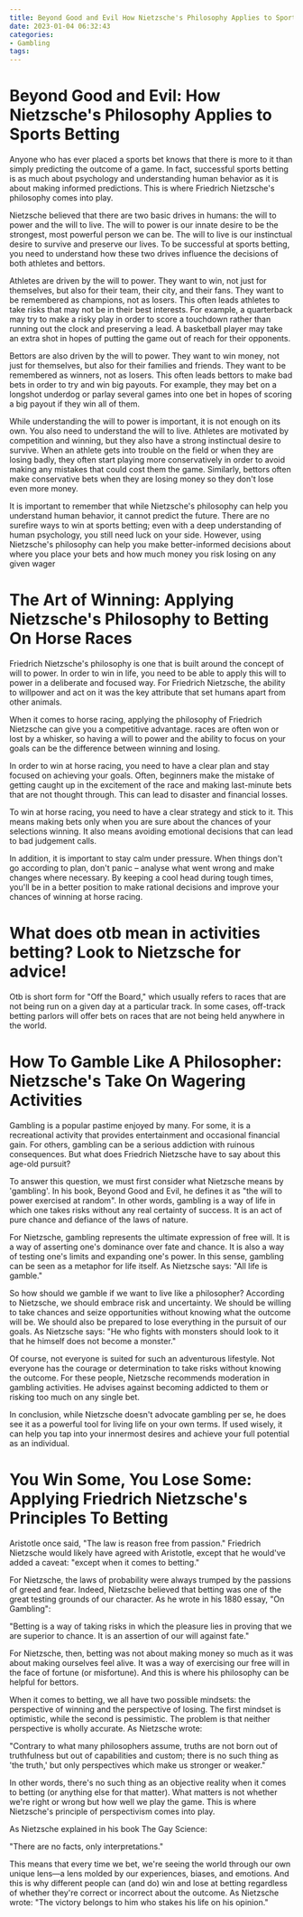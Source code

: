 ```yaml
---
title: Beyond Good and Evil How Nietzsche's Philosophy Applies to Sports Betting
date: 2023-01-04 06:32:43
categories:
- Gambling
tags:
---
```



#  Beyond Good and Evil: How Nietzsche's Philosophy Applies to Sports Betting

Anyone who has ever placed a sports bet knows that there is more to it than simply predicting the outcome of a game. In fact, successful sports betting is as much about psychology and understanding human behavior as it is about making informed predictions. This is where Friedrich Nietzsche's philosophy comes into play.

Nietzsche believed that there are two basic drives in humans: the will to power and the will to live. The will to power is our innate desire to be the strongest, most powerful person we can be. The will to live is our instinctual desire to survive and preserve our lives. To be successful at sports betting, you need to understand how these two drives influence the decisions of both athletes and bettors.

Athletes are driven by the will to power. They want to win, not just for themselves, but also for their team, their city, and their fans. They want to be remembered as champions, not as losers. This often leads athletes to take risks that may not be in their best interests. For example, a quarterback may try to make a risky play in order to score a touchdown rather than running out the clock and preserving a lead. A basketball player may take an extra shot in hopes of putting the game out of reach for their opponents.

 Bettors are also driven by the will to power. They want to win money, not just for themselves, but also for their families and friends. They want to be remembered as winners, not as losers. This often leads bettors to make bad bets in order to try and win big payouts. For example, they may bet on a longshot underdog or parlay several games into one bet in hopes of scoring a big payout if they win all of them.

While understanding the will to power is important, it is not enough on its own. You also need to understand the will to live. Athletes are motivated by competition and winning, but they also have a strong instinctual desire to survive. When an athlete gets into trouble on the field or when they are losing badly, they often start playing more conservatively in order to avoid making any mistakes that could cost them the game. Similarly, bettors often make conservative bets when they are losing money so they don't lose even more money.

It is important to remember that while Nietzsche's philosophy can help you understand human behavior, it cannot predict the future. There are no surefire ways to win at sports betting; even with a deep understanding of human psychology, you still need luck on your side. However, using Nietzsche's philosophy can help you make better-informed decisions about where you place your bets and how much money you risk losing on any given wager

#  The Art of Winning: Applying Nietzsche's Philosophy to Betting On Horse Races

 Friedrich Nietzsche's philosophy is one that is built around the concept of will to power. In order to win in life, you need to be able to apply this will to power in a deliberate and focused way. For Friedrich Nietzsche, the ability to willpower and act on it was the key attribute that set humans apart from other animals.

When it comes to horse racing, applying the philosophy of Friedrich Nietzsche can give you a competitive advantage. races are often won or lost by a whisker, so having a will to power and the ability to focus on your goals can be the difference between winning and losing.

In order to win at horse racing, you need to have a clear plan and stay focused on achieving your goals. Often, beginners make the mistake of getting caught up in the excitement of the race and making last-minute bets that are not thought through. This can lead to disaster and financial losses.

To win at horse racing, you need to have a clear strategy and stick to it. This means making bets only when you are sure about the chances of your selections winning. It also means avoiding emotional decisions that can lead to bad judgement calls.

In addition, it is important to stay calm under pressure. When things don't go according to plan, don't panic – analyse what went wrong and make changes where necessary. By keeping a cool head during tough times, you'll be in a better position to make rational decisions and improve your chances of winning at horse racing.

#  What does otb mean in activities betting? Look to Nietzsche for advice!

Otb is short form for "Off the Board," which usually refers to races that are not being run on a given day at a particular track. In some cases, off-track betting parlors will offer bets on races that are not being held anywhere in the world.

#  How To Gamble Like A Philosopher: Nietzsche's Take On Wagering Activities

Gambling is a popular pastime enjoyed by many. For some, it is a recreational activity that provides entertainment and occasional financial gain. For others, gambling can be a serious addiction with ruinous consequences. But what does Friedrich Nietzsche have to say about this age-old pursuit?

To answer this question, we must first consider what Nietzsche means by 'gambling'. In his book, Beyond Good and Evil, he defines it as "the will to power exercised at random". In other words, gambling is a way of life in which one takes risks without any real certainty of success. It is an act of pure chance and defiance of the laws of nature.

For Nietzsche, gambling represents the ultimate expression of free will. It is a way of asserting one's dominance over fate and chance. It is also a way of testing one's limits and expanding one's power. In this sense, gambling can be seen as a metaphor for life itself. As Nietzsche says: "All life is gamble."

So how should we gamble if we want to live like a philosopher? According to Nietzsche, we should embrace risk and uncertainty. We should be willing to take chances and seize opportunities without knowing what the outcome will be. We should also be prepared to lose everything in the pursuit of our goals. As Nietzsche says: "He who fights with monsters should look to it that he himself does not become a monster."

Of course, not everyone is suited for such an adventurous lifestyle. Not everyone has the courage or determination to take risks without knowing the outcome. For these people, Nietzsche recommends moderation in gambling activities. He advises against becoming addicted to them or risking too much on any single bet.

In conclusion, while Nietzsche doesn't advocate gambling per se, he does see it as a powerful tool for living life on your own terms. If used wisely, it can help you tap into your innermost desires and achieve your full potential as an individual.

#  You Win Some, You Lose Some: Applying Friedrich Nietzsche's Principles To Betting

Aristotle once said, "The law is reason free from passion." Friedrich Nietzsche would likely have agreed with Aristotle, except that he would've added a caveat: "except when it comes to betting."

For Nietzsche, the laws of probability were always trumped by the passions of greed and fear. Indeed, Nietzsche believed that betting was one of the great testing grounds of our character. As he wrote in his 1880 essay, "On Gambling":

"Betting is a way of taking risks in which the pleasure lies in proving that we are superior to chance. It is an assertion of our will against fate."

For Nietzsche, then, betting was not about making money so much as it was about making ourselves feel alive. It was a way of exercising our free will in the face of fortune (or misfortune). And this is where his philosophy can be helpful for bettors.

When it comes to betting, we all have two possible mindsets: the perspective of winning and the perspective of losing. The first mindset is optimistic, while the second is pessimistic. The problem is that neither perspective is wholly accurate. As Nietzsche wrote:

"Contrary to what many philosophers assume, truths are not born out of truthfulness but out of capabilities and custom; there is no such thing as 'the truth,' but only perspectives which make us stronger or weaker."

In other words, there's no such thing as an objective reality when it comes to betting (or anything else for that matter). What matters is not whether we're right or wrong but how well we play the game. This is where Nietzsche's principle of perspectivism comes into play.

As Nietzsche explained in his book The Gay Science:

"There are no facts, only interpretations."



This means that every time we bet, we're seeing the world through our own unique lens—a lens molded by our experiences, biases, and emotions. And this is why different people can (and do) win and lose at betting regardless of whether they're correct or incorrect about the outcome. As Nietzsche wrote: "The victory belongs to him who stakes his life on his opinion."